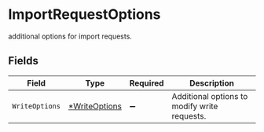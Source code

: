 # ImportRequestOptions

additional options for import requests.


## Fields

| Field                                                | Type                                                 | Required                                             | Description                                          |
| ---------------------------------------------------- | ---------------------------------------------------- | ---------------------------------------------------- | ---------------------------------------------------- |
| `WriteOptions`                                       | [*WriteOptions](../../models/shared/writeoptions.md) | :heavy_minus_sign:                                   | Additional options to modify write requests.         |